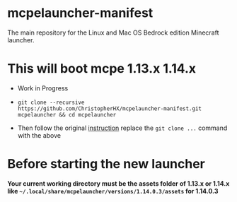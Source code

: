 # mcpelauncher-manifest
The main repository for the Linux and Mac OS Bedrock edition Minecraft launcher.

# This will boot mcpe 1.13.x 1.14.x
- Work in Progress

- `git clone --recursive https://github.com/ChristopherHX/mcpelauncher-manifest.git mcpelauncher && cd mcpelauncher`

- Then follow the original [instruction](https://mcpelauncher.readthedocs.io/en/latest/source_build/launcher.html) replace the `git clone ...` command with the above


# Before starting the new launcher
**Your current working directory must be the assets folder of 1.13.x or 1.14.x like `~/.local/share/mcpelauncher/versions/1.14.0.3/assets` for 1.14.0.3**
